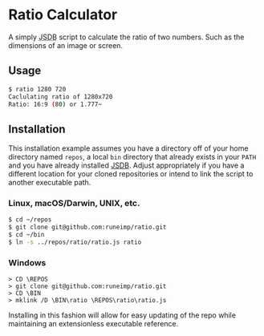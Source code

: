 Ratio Calculator
================

A simply <abbr title="JavaScript Database">JSDB</abbr> script to calculate the ratio of two numbers. Such as the dimensions of an image or screen.


Usage
-----

```bash
$ ratio 1280 720
Caclulating ratio of 1280x720
Ratio: 16:9 (80) or 1.777~
```


Installation
------------

This installation example assumes you have a directory off of your home directory named `repos`, a local `bin` directory that already exists in your `PATH` and you have already installed [JSDB][]. Adjust appropriately if you have a different location for your cloned repositories or intend to link the script to another executable path.


### Linux, macOS/Darwin, UNIX, etc.

```bash
$ cd ~/repos
$ git clone git@github.com:runeimp/ratio.git
$ cd ~/bin
$ ln -s ../repos/ratio/ratio.js ratio
```


### Windows

```dos
> CD \REPOS
> git clone git@github.com:runeimp/ratio.git
> CD \BIN
> mklink /D \BIN\ratio \REPOS\ratio\ratio.js
```

Installing in this fashion will allow for easy updating of the repo while maintaining an extensionless executable reference.


[JSDB]: http://www.jsdb.org/

